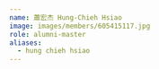 ```yaml
---
name: 蕭宏杰 Hung-Chieh Hsiao 
image: images/members/605415117.jpg 
role: alumni-master
aliases:
  - hung chieh hsiao
---
```

